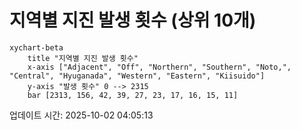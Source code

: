 # 지역별 지진 발생 횟수 (상위 10개)

```mermaid
xychart-beta
    title "지역별 지진 발생 횟수"
    x-axis ["Adjacent", "Off", "Northern", "Southern", "Noto,", "Central", "Hyuganada", "Western", "Eastern", "Kiisuido"]
    y-axis "발생 횟수" 0 --> 2315
    bar [2313, 156, 42, 39, 27, 23, 17, 16, 15, 11]
```

업데이트 시간: 2025-10-02 04:05:13
